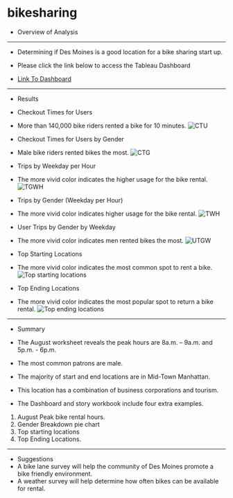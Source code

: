 # bikesharing

 - Overview of Analysis 
 -------------------------------------------------------------------------------------------------
 - Determining if Des Moines is a good location for a bike sharing start up.
 
 - Please click the link below to access the Tableau Dashboard
 
  - [Link To Dashboard](https://public.tableau.com/app/profile/robert.pearson/viz/NYC_Citibike_Challenge_16768579697200/UserTripsbyGenderbyWeekday)
  ------------------------------------------------------------------------------------------------
 - Results
 
  
 
 - Checkout Times for Users
 - More than 140,000 bike riders rented a bike for 10 minutes.
 ![CTU](https://user-images.githubusercontent.com/113808332/220818904-3f35bd97-53e5-496c-8386-ba8c2ee034b9.png)
 
 
 
 - Checkout Times for Users by Gender
 - Male bike riders rented bikes the most.
  ![CTG](https://user-images.githubusercontent.com/113808332/220818882-85afd885-72ad-4b5c-8a39-937fc66b13cb.png)

 
 
 
 - Trips by Weekday per Hour
 - The more vivid color indicates the higher usage for the bike rental.
![TGWH](https://user-images.githubusercontent.com/113808332/221065401-dbfd61c7-822c-48fd-aa06-356a2e33c240.png)

 
 
 
 - Trips by Gender  (Weekday per Hour)
 - The more vivid color indicates higher usage for the bike rental.
 ![TWH](https://user-images.githubusercontent.com/113808332/220818960-fe8ca375-28e7-473e-b4a7-322c9dea51c3.png)

 
 
 
 - User Trips by Gender by Weekday
 - The more vivid color indicates men rented bikes the most.
 ![UTGW](https://user-images.githubusercontent.com/113808332/220818977-920513ef-c1dc-4a76-add7-1306e292529c.png)





- Top Starting Locations
- The more vivid color indicates the most common spot to rent a bike.
![Top starting locations](https://user-images.githubusercontent.com/113808332/221082470-4c035554-b0f4-4cb3-ba40-b2f1a0e43728.png)




- Top Ending Locations
- The more vivid color indicates the most popular spot to return a bike rental.
![Top ending locations](https://user-images.githubusercontent.com/113808332/221082454-a808ac40-28c6-4b30-b59f-0920d6effaf5.png)

 -------------------------------------------------------------------------------------------------
- Summary
 
- The August worksheet reveals the peak hours are 8a.m. – 9a.m.  and 5p.m. - 6p.m.
- The most common patrons are male.
- The majority of start and end locations are in Mid-Town Manhattan.
- This location has a combination of business corporations and tourism.

- The Dashboard and story workbook include four extra examples.
1.	August Peak bike rental hours.
2.	Gender Breakdown pie chart
3.	Top starting locations
4.	Top Ending Locations.
 -------------------------------------------------------------------------------------------------
- Suggestions
- A bike lane survey will help the community of Des Moines promote a bike friendly environment.
- A weather survey will help determine how often bikes can be available for rental.
 


 


